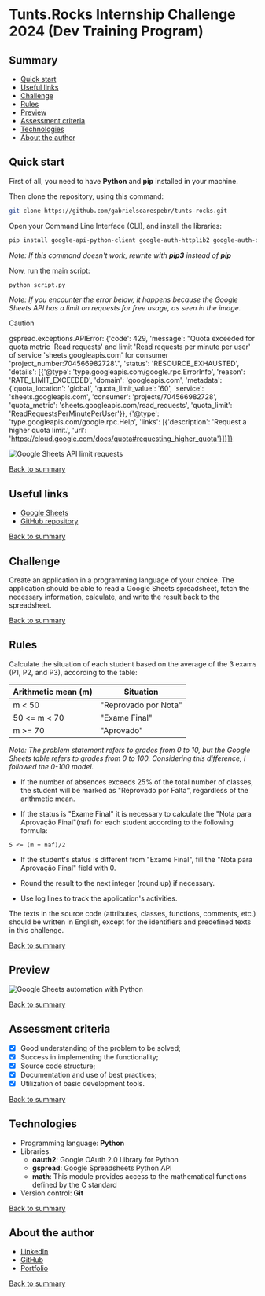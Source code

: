 # Tunts.Rocks Internship Challenge 2024 (Dev Training Program)

## Summary

- [Quick start](#quick-start)
- [Useful links](#useful-links)
- [Challenge](#challenge)
- [Rules](#rules)
- [Preview](#preview)
- [Assessment criteria](#assessment-criteria)
- [Technologies](#technologies)
- [About the author](#about-the-author)



## Quick start

First of all, you need to have **Python** and **pip** installed in your machine.

Then clone the repository, using this command:

```bash
git clone https://github.com/gabrielsoarespebr/tunts-rocks.git
```

Open your Command Line Interface (CLI), and install the libraries:

```bash
pip install google-api-python-client google-auth-httplib2 google-auth-oauthlib gspread
```

*Note: If this command doesn't work, rewrite with **pip3** instead of **pip***

Now, run the main script:

```bash
python script.py
```

*Note: If you encounter the error below, it happens because the Google Sheets API has a limit on requests for free usage, as seen in the image.*

> [!CAUTION]
> gspread.exceptions.APIError: {'code': 429, 'message': "Quota exceeded for quota metric 'Read requests' and limit 'Read requests per minute per user' of service 'sheets.googleapis.com' for consumer 'project_number:704566982728'.", 'status': 'RESOURCE_EXHAUSTED', 'details': [{'@type': 'type.googleapis.com/google.rpc.ErrorInfo', 'reason': 'RATE_LIMIT_EXCEEDED', 'domain': 'googleapis.com', 'metadata': {'quota_location': 'global', 'quota_limit_value': '60', 'service': 'sheets.googleapis.com', 'consumer': 'projects/704566982728', 'quota_metric': 'sheets.googleapis.com/read_requests', 'quota_limit': 'ReadRequestsPerMinutePerUser'}}, {'@type': 'type.googleapis.com/google.rpc.Help', 'links': [{'description': 'Request a higher quota limit.', 'url': 'https://cloud.google.com/docs/quota#requesting_higher_quota'}]}]}

![Google Sheets API limit requests](https://i.ibb.co/ZN3LQrG/google-Sheets-Limit.png)

[Back to summary](#summary)



## Useful links

- [Google Sheets](https://docs.google.com/spreadsheets/d/1jA9bxN9YNrEqZA_WQMBolywSyjpU4HPxVN1TAxPkdtg/edit#gid=0)
- [GitHub repository](https://github.com/gabrielsoarespebr/tunts-rocks)

[Back to summary](#summary)



## Challenge

Create an application in a programming language of your choice. The application should be able to read a Google Sheets spreadsheet, fetch the necessary information, calculate, and write the result back to the spreadsheet.

[Back to summary](#summary)



## Rules

Calculate the situation of each student based on the average of the 3 exams (P1, P2, and P3), according to the table:

| Arithmetic mean (m)  | Situation            |
| -------------------- | -------------------- |
| m < 50               | "Reprovado por Nota" |
| 50 <= m < 70         | "Exame Final"        |
| m >= 70              | "Aprovado"           |

*Note: The problem statement refers to grades from 0 to 10, but the Google Sheets table refers to grades from 0 to 100. Considering this difference, I followed the 0-100 model.*

- If the number of absences exceeds 25% of the total number of classes, the student will be marked as "Reprovado por Falta", regardless of the arithmetic mean.

- If the status is "Exame Final" it is necessary to calculate the "Nota para Aprovação Final"(naf) for each student according to the following formula:

`5 <= (m + naf)/2`

- If the student's status is different from "Exame Final", fill the "Nota para Aprovação Final" field with 0.

- Round the result to the next integer (round up) if necessary.

- Use log lines to track the application's activities.

The texts in the source code (attributes, classes, functions, comments, etc.) should be written in English, except for the identifiers and predefined texts in this challenge.

[Back to summary](#summary)



## Preview

![Google Sheets automation with Python](https://i.ibb.co/yqLrpYG/Design-sem-nome.gif)

[Back to summary](#summary)



## Assessment criteria

- [x] Good understanding of the problem to be solved;
- [x] Success in implementing the functionality;
- [x] Source code structure;
- [x] Documentation and use of best practices;
- [x] Utilization of basic development tools.

[Back to summary](#summary)



## Technologies

- Programming language: **Python**
- Libraries:
  - **oauth2**: Google OAuth 2.0 Library for Python
  - **gspread**: Google Spreadsheets Python API
  - **math**: This module provides access to the mathematical functions defined by the C standard
- Version control: **Git**

[Back to summary](#summary)



## About the author

- [LinkedIn](https://www.linkedin.com/in/gabrielsoarespebr/)
- [GitHub](https://github.com/gabrielsoarespebr)
- [Portfolio](https://gabrielsoares.vercel.app)

[Back to summary](#summary)